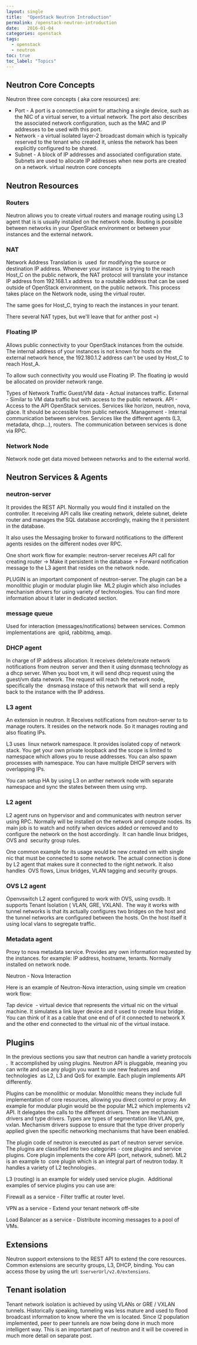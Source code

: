 ```yaml
---
layout: single
title:  "OpenStack Neutron Introduction"
permalink: /openstack-neutron-introduction
date:   2016-01-04
categories: openstack
tags:
  - openstack
  - neutron
toc: true
toc_label: "Topics"
---
```


## Neutron Core Concepts

Neutron three core concepts ( aka core resources) are:

* Port - A port is a connection point for attaching a single device, such as the NIC of a virtual server, to a virtual network. The port also describes the associated network configuration, such as the MAC and IP addresses to be used with this port.
* Network - a virtual isolated layer-2 broadcast domain which is typically reserved to the tenant who created it, unless the network has been explicitly configured to be shared.
* Subnet - A block of IP addresses and associated configuration state. Subnets are used to allocate IP addresses when new ports are created on a network.
virtual neutron core concepts

## Neutron Resources

### Routers

Neutron allows you to create virtual routers and manage routing using L3 agent that is is usually installed on the network node. Routing is possible between networks in your OpenStack environment or between your instances and the external network.

### NAT

Network Address Translation is  used  for modifying the source or destination IP address. Whenever your instance  is trying to the reach  Host_C on the public network, the NAT protocol will translate your instance IP address from 192.168.1.x address  to a routable address that can be used outside of OpenStack environment, on the public network. This process takes place on the Network node, using the virtual router.

The same goes for Host_C, trying to reach the instances in your tenant.

There several NAT types, but we'll leave that for anther post =)

### Floating IP

Allows public connectivity to your OpenStack instances from the outside. The internal address of your instances is not known for hosts on the external network hence, the 192.180.1.2 address can't be used by Host_C to reach Host_A.

To allow such connectivity you would use Floating IP. The floating ip would be allocated on provider network range.

Types of Network Traffic
Guest/VM data - Actual instances traffic.
External - Similar to VM data traffic but with access to the public network.
API - Access to the API OpenStack services. Services like horizon, neutron, nova, glace. It should be accessible from public network.
Management - Internal communication between services. Services like the different agents (L3, metadata, dhcp...), routers.  The communication between services is done via RPC.

### Network Node

Network node get data moved between networks and to the external world.

## Neutron Services & Agents

### neutron-server

It provides the REST API. Normally you would find it installed on the controller. It receiving API calls like creating network, delete subnet, delete router and manages the SQL database accordingly, making the it persistent in the database.

It also uses the Messaging broker to forward notifications to the different agents resides on the different nodes over RPC.

One short work flow for example: neutron-server receives API call for creating router -> Make it persistent in the database -> Forward notification message to the L3 agent that resides on the network node.

PLUGIN is an important component of neutron-server. The plugin can be a monolithic plugin or modular plugin like  ML2 plugin which also includes mechanism drivers for using variety of technologies. You can find more information about it later in dedicated section.

### message queue

Used for interaction (messages/notifications) between services. Common implementations are  qpid, rabbitmq, amqp.

### DHCP agent

In charge of IP address allocation. It receives delete/create network notifications from neutron  server and then it using dsnmasq technology as a dhcp server. When you boot vm, it will send dhcp request using the guest/vm data network. The request will reach the network node, specifically the   dnsmasq instace of this network that  will send a reply back to the instance with the IP address.

### L3 agent

An extension in neutron. It Receives notifications from neutron-server to to manage routers. It resides on the network node. So it manages routing and also floating IPs.

L3 uses  linux network namespace. It provides isolated copy of network stack. You get your own private loopback and the scope is limited to namespace which allows you to reuse addresses. You can also spawn processes with namespace. You can have multiple DHCP servers with overlapping IPs.

You can setup HA by using L3 on anther network node with separate namespace and sync the states between them using vrrp.

### L2 agent

L2 agent runs on hypervisor and and communicates with neutron server using RPC. Normally will be installed on the network and compute nodes. Its main job is to watch and notify when devices added or removed and to configure the network on the host accordingly.  It can handle linux bridges, OVS and  security group rules.

One common example for its usage would be new created vm with single nic that must be connected to some network. The actual connection is done by L2 agent that makes sure it connected to the right network. It also handles  OVS flows, Linux bridges, VLAN tagging and security groups.

### OVS L2 agent

Openvswitch L2 agent configured to work with OVS, using ovsdb. It supports Tenant Isolation ( VLAN, GRE, VXLAN).  The way it works with tunnel networks is that its actually configures two bridges on the host and the tunnel networks are configured between the hosts. On the host itself it using local vlans to segregate traffic.

### Metadata agent

Proxy to nova metadata service. Provides any own information requested by the instances. for example: IP address, hostname, tenants. Normally installed on network node.

Neutron - Nova Interaction

Here is an example of Neutron-Nova interaction, using simple vm creation work flow:

Tap device  - virtual device that represents the virtual nic on the virtual machine. It simulates a link layer device and it used to create linux bridge. You can think of it as a cable that one end of of it connected to network X and the other end connected to the virtual nic of the virtual instace.

## Plugins

In the previous sections you saw that neutron can handle a variety protocols .  It accomplished by using plugins. Neutron API is pluggable, meaning you can write and use any plugin you want to use new features and technologies  as L2, L3 and QoS for example. Each plugin implements API differently.

Plugins can be monolithic or modular. Monolithic means they include full implementation of core resources, allowing you direct control or proxy. An example for modular plugin would be the popular ML2 which implements v2 API. It delegates the calls to the different drivers. There are mechanism drivers and type drivers. Types are types of segmentation like VLAN, gre, vxlan. Mechanism drivers suppose to ensure that the type driver properly applied given the specific networking mechanisms that have been enabled.

The plugin code of neutron is executed as part of neutron server service. The plugins are classified into two categories - core plugins and service plugins. Core plugin implements the core API (port, network, subnet). ML2 is an example to  core plugin which is an integral part of neutron today. It handles a variety of L2 technologies.

L3 (routing) is an example for widely used service plugin.  Additional  examples of service plugins you can use are:

Firewall as a service - Filter traffic at router level.

VPN as a service - Extend your tenant network off-site

Load Balancer as a service - Distribute incoming messages to a pool of VMs.

## Extensions

Neutron support extensions to the REST API to extend the core resources. Common extensions are security groups, L3, DHCP, binding. You can access those by using the url: `$serverUrl/v2.0/extensions`.

## Tenant isolation

Tenant network isolation is achieved by using VLANs or GRE / VXLAN tunnels. Historically speaking, tunneling was less mature and used to flood broadcast information to know where the vm is located. Since l2 population implemented, peer to peer tunnels are now being done in much more intelligent way. This is an important part of neutron and it will be covered in much more detail on separate post.
